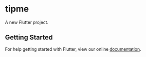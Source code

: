# tipme

A new Flutter project.

## Getting Started

For help getting started with Flutter, view our online
[documentation](https://flutter.io/).
